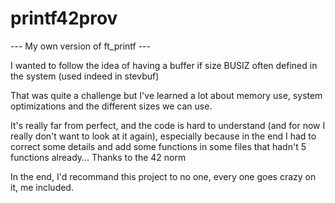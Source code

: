 # printf42prov

--- My own version of ft_printf ---

I wanted to follow the idea of having a buffer if size BUSIZ often defined in the system (used indeed in stevbuf)

That was quite a challenge but I've learned a lot about memory use, system optimizations and the different sizes we can use.

It's really far from perfect, and the code is hard to understand (and for now I really don't want to look at it again), especially because in the end I had to correct some details and add some functions in some files that hadn't 5 functions already... Thanks to the 42 norm

In the end, I'd recommand this project to no one, every one goes crazy on it, me included.
